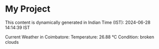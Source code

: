 # My Project

This content is dynamically generated in Indian Time (IST): 2024-06-28 14:14:39 IST


Current Weather in Coimbatore:
Temperature: 26.88 °C
Condition: broken clouds
